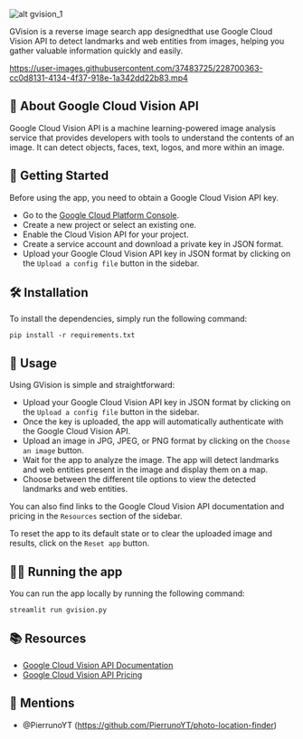 ![alt gvision_1](https://imgur.com/3bDgE9x.png)

GVision is a reverse image search app designedthat use Google Cloud Vision API to detect landmarks and web entities from images, helping you gather valuable information quickly and easily.


https://user-images.githubusercontent.com/37483725/228700363-cc0d8131-4134-4f37-918e-1a342dd22b83.mp4




## 🤖 About Google Cloud Vision API

Google Cloud Vision API is a machine learning-powered image analysis service that provides developers with tools to understand the contents of an image. It can detect objects, faces, text, logos, and more within an image.




## 🚀 Getting Started

Before using the app, you need to obtain a Google Cloud Vision API key.

- Go to the [Google Cloud Platform Console](https://console.cloud.google.com/).
- Create a new project or select an existing one.
- Enable the Cloud Vision API for your project.
- Create a service account and download a private key in JSON format.
- Upload your Google Cloud Vision API key in JSON format by clicking on the `Upload a config file` button in the sidebar.



## 🛠️ Installation

To install the dependencies, simply run the following command:

`pip install -r requirements.txt`




## 🔎 Usage

Using GVision is simple and straightforward:

- Upload your Google Cloud Vision API key in JSON format by clicking on the `Upload a config file` button in the sidebar.
- Once the key is uploaded, the app will automatically authenticate with the Google Cloud Vision API.
- Upload an image in JPG, JPEG, or PNG format by clicking on the `Choose an image` button.
- Wait for the app to analyze the image. The app will detect landmarks and web entities present in the image and display them on a map.
- Choose between the different tile options to view the detected landmarks and web entities.

You can also find links to the Google Cloud Vision API documentation and pricing in the `Resources` section of the sidebar. 

To reset the app to its default state or to clear the uploaded image and results, click on the `Reset app` button.




## 🏃‍♀ Running the app

You can run the app locally by running the following command:

`streamlit run gvision.py`




## 📚 Resources

- [Google Cloud Vision API Documentation](https://cloud.google.com/vision/docs)
- [Google Cloud Vision API Pricing](https://cloud.google.com/vision/pricing)




## 📢 Mentions

- @PierrunoYT (https://github.com/PierrunoYT/photo-location-finder)
